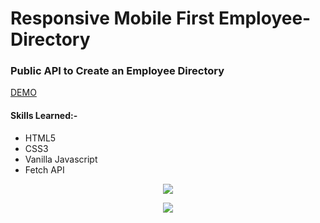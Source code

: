 # Responsive Mobile First Employee-Directory

### Public API to Create an Employee Directory
[DEMO](https://eliq1986.github.io/Employee-Directory/)
#### Skills Learned:-
- HTML5
- CSS3
- Vanilla Javascript
- Fetch API 


<p align="center">
<img src=https://user-images.githubusercontent.com/6277603/42739888-3b167a04-8854-11e8-829f-1b5cd0f9c3f4.png  >
</p>

<p align="center">
<img src=https://user-images.githubusercontent.com/6277603/42739933-b57cea08-8854-11e8-84fe-a1d1497426d8.png  >
</p>
